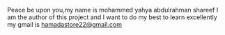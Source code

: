 Peace be upon you,my name is mohammed yahya abdulrahman shareef
 I am the author of this project and I want to do my best to learn excellently
my gmail is hamadastore22@gmail.com
